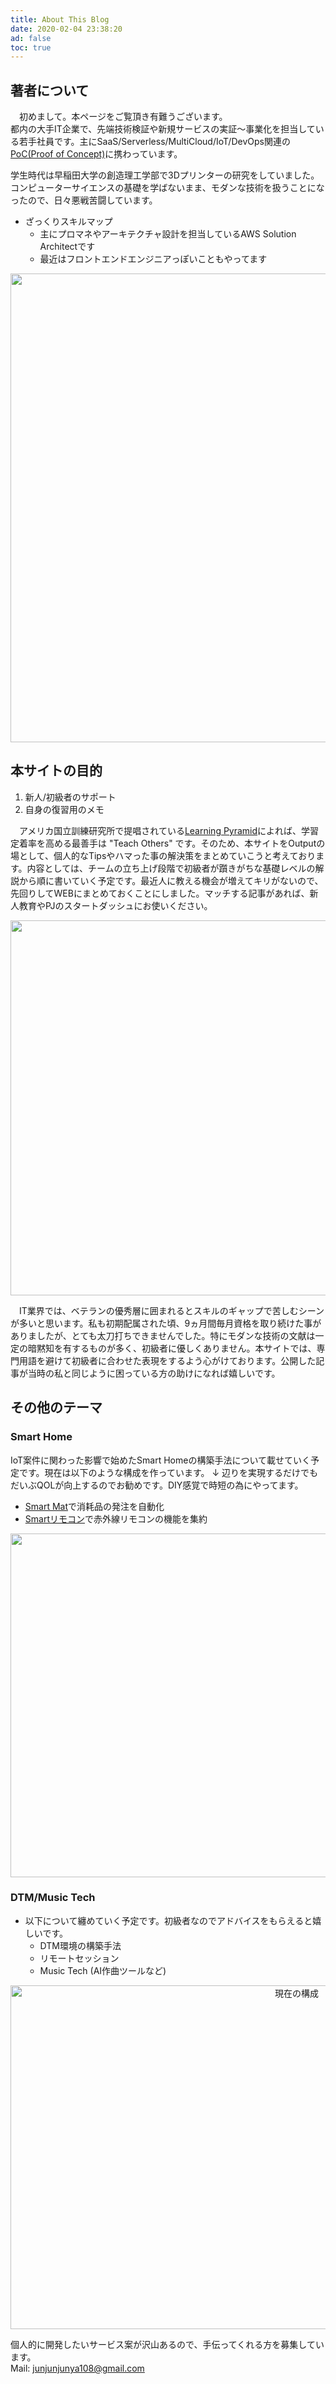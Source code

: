 ```yaml
---
title: About This Blog
date: 2020-02-04 23:38:20
ad: false
toc: true
---
```


<!--toc-->

## 著者について
　初めまして。本ページをご覧頂き有難うございます。  
都内の大手IT企業で、先端技術検証や新規サービスの実証～事業化を担当している若手社員です。主にSaaS/Serverless/MultiCloud/IoT/DevOps関連の[PoC(Proof of Concept)](https://www.keyence.co.jp/ss/general/iot-glossary/poc.jsp)に携わっています。  

学生時代は早稲田大学の創造理工学部で3Dプリンターの研究をしていました。コンピューターサイエンスの基礎を学ばないまま、モダンな技術を扱うことになったので、日々悪戦苦闘しています。

- ざっくりスキルマップ
    - 主にプロマネやアーキテクチャ設計を担当しているAWS Solution Architectです
    - 最近はフロントエンドエンジニアっぽいこともやってます

<div style="text-align:center;">
<img src="https://user-images.githubusercontent.com/41946222/79894561-9b824280-8440-11ea-89ba-4267b6508103.png" height="750px" width="900px">
</div>

## 本サイトの目的
1. 新人/初級者のサポート
2. 自身の復習用のメモ

　アメリカ国立訓練研究所で提唱されている[Learning Pyramid](https://www.researchgate.net/figure/Learning-Pyramid-developed-by-National-Training-Laboratories-7_fig1_302480305)によれば、学習定着率を高める最善手は "Teach Others" です。そのため、本サイトをOutputの場として、個人的なTipsやハマった事の解決策をまとめていこうと考えております。内容としては、チームの立ち上げ段階で初級者が躓きがちな基礎レベルの解説から順に書いていく予定です。最近人に教える機会が増えてキリがないので、先回りしてWEBにまとめておくことにしました。マッチする記事があれば、新人教育やPJのスタートダッシュにお使いください。  
  
<div style="text-align:center;">
<img src="https://user-images.githubusercontent.com/41946222/73755094-dd3c0f00-47a8-11ea-9ec5-e1e537559054.png" height="600px" width="600px">
</div>
  
　IT業界では、ベテランの優秀層に囲まれるとスキルのギャップで苦しむシーンが多いと思います。私も初期配属された頃、9ヵ月間毎月資格を取り続けた事がありましたが、とても太刀打ちできませんでした。特にモダンな技術の文献は一定の暗黙知を有するものが多く、初級者に優しくありません。本サイトでは、専門用語を避けて初級者に合わせた表現をするよう心がけております。公開した記事が当時の私と同じように困っている方の助けになれば嬉しいです。  
  
## その他のテーマ
### Smart Home
IoT案件に関わった影響で始めたSmart Homeの構築手法について載せていく予定です。現在は以下のような構成を作っています。 ↓ 辺りを実現するだけでもだいぶQOLが向上するのでお勧めです。DIY感覚で時短の為にやってます。
- [Smart Mat](https://amzn.to/33mE08M)で消耗品の発注を自動化
- [Smartリモコン](https://amzn.to/2x2nLS8)で赤外線リモコンの機能を集約

<div style="text-align:center;">
<img src="https://user-images.githubusercontent.com/41946222/75523195-e2f6de80-5a4e-11ea-94fd-862c110cd075.PNG" height="550px" width="900px">
</div>

### DTM/Music Tech
- 以下について纏めていく予定です。初級者なのでアドバイスをもらえると嬉しいです。
    - DTM環境の構築手法
    - リモートセッション
    - Music Tech (AI作曲ツールなど)
    
<div style="text-align:center;">
<img src="https://user-images.githubusercontent.com/41946222/79898583-7395dd80-8446-11ea-93d0-57907591d688.png" height="550px" width="900px" alt="現在の構成">
</div>

  
個人的に開発したいサービス案が沢山あるので、手伝ってくれる方を募集しています。  
Mail: junjunjunya108@gmail.com  